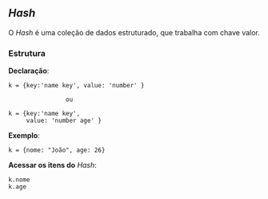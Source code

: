 ## _Hash_

O _Hash_ é uma coleção de dados estruturado, que trabalha com chave valor.

### Estrutura
__Declaração__:

    k = {key:'name key', value: 'number' }

                    ou

    k = {key:'name key',
         value: 'number age' }

__Exemplo__:

    k = {nome: "João", age: 26}


__Acessar os itens do__ _Hash_:

    k.nome
    k.age
